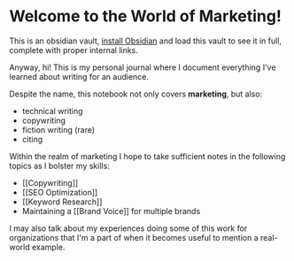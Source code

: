 # Welcome to the World of Marketing!

This is an obsidian vault, [install Obsidian](https://obsidian.md/) and load this vault to see it in full, complete with proper internal links.

Anyway, hi! This is my personal journal where I document everything I've learned about writing for an audience.

Despite the name, this notebook not only covers **marketing**, but also:
- technical writing
- copywriting
- fiction writing (rare)
- citing

Within the realm of marketing I hope to take sufficient notes in the following topics as I bolster my skills:
- [[Copywriting]]
- [[SEO Optimization]]
- [[Keyword Research]]
- Maintaining a [[Brand Voice]] for multiple brands

I may also talk about my experiences doing some of this work for organizations that I'm a part of when it becomes useful to mention a real-world example.